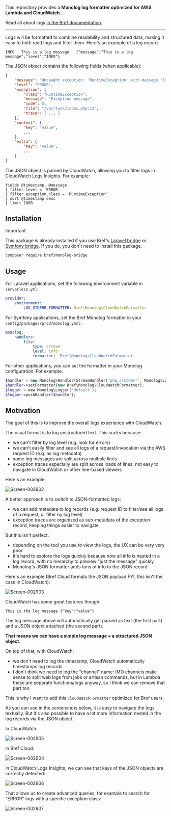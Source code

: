 This repository provides a **Monolog log formatter optimized for AWS Lambda and CloudWatch**.

Read all about logs [in the Bref documentation](https://bref.sh/docs/environment/logs).

---

Logs will be formatted to combine readability and structured data, making it easy to both read logs and filter them. Here's an example of a log record:

```
INFO   This is a log message   {"message":"This is a log message","level":"INFO"}
```

The JSON object contains the following fields (when applicable):

```json
{
    "message": "Uncaught exception: 'RuntimeException' with message 'Exception message'",
    "level": "ERROR",
    "exception": {
        "class": "RuntimeException",
        "message": "Exception message",
        "code": 0,
        "file": "/var/task/index.php:11",
        "trace": [ ... ]
    },
    "context": {
        "key": "value",
        ...
    },
    "extra": {
        "key": "value",
        ...
    }
}
```

The JSON object is parsed by CloudWatch, allowing you to filter logs in CloudWatch Logs Insights. For example:

```
fields @timestamp, @message
| filter level = 'ERROR'
| filter exception.class = 'RuntimeException'
| sort @timestamp desc
| limit 1000
```

## Installation

> [!IMPORTANT]  
> This package is already installed if you use Bref's [Laravel bridge](https://bref.sh/docs/laravel/getting-started) or [Symfony bridge](https://bref.sh/docs/symfony/getting-started).
> If you do, you don't need to install this package.

```bash
composer require bref/monolog-bridge
```

## Usage

For Laravel applications, set the following environment variable in `serverless.yml`:

```yaml
provider:
    environment:
        LOG_STDERR_FORMATTER: Bref\Monolog\CloudWatchFormatter
```

For Symfony applications, set the Bref Monolog formatter in your `config/packages/prod/monolog.yaml`:

```yaml
monolog:
    handlers:
        file:
            type: stream
            level: info
            formatter: 'Bref\Monolog\CloudWatchFormatter'
```

For other applications, you can set the formatter in your Monolog configuration. For example:

```php
$handler = new Monolog\Handler\StreamHandler('php://stderr', Monolog\Logger::INFO);
$handler->setFormatter(new Bref\Monolog\CloudWatchFormatter);
$logger = new Monolog\Logger('default');
$logger->pushHandler($handler);
```

## Motivation

The goal of this is to improve the overall logs experience with CloudWatch.

The usual format is to log unstructured text. This sucks because:

- we can't filter by log level (e.g. look for errors)
- we can't easily filter and see all logs of a request/invocation via the AWS request ID (e.g. as log metadata)
- some log messages are split across multiple lines
- exception traces especially are split across loads of lines, not easy to navigate in CloudWatch or other line-based viewers

Here's an example:

![Screen-002902](https://github.com/user-attachments/assets/38571928-77e5-41bc-a2ea-f67435ce720b)

A better approach is to switch to JSON-formatted logs:

- we can add metadata to log records (e.g. request ID to filter/see all logs of a request, or filter by log level)
- exception traces are organized as sub-metadata of the exception record, keeping things easier to navigate

But this isn't perfect:

- depending on the tool you use to view the logs, the UX can be very very poor
- it's hard to explore the logs quickly because now all info is nested in a log record, with no hierarchy to preview "just the message" quickly
- Monolog's JSON formatter adds tons of info to the JSON record

Here's an example (Bref Cloud formats the JSON payload FYI, this isn't the case in CloudWatch):

![Screen-002903](https://github.com/user-attachments/assets/6cdf6498-78d2-4a69-b8e5-83dd02856677)

CloudWatch has some great features though:

```
This is the log message {"key":"value"}
```

The log message above will automatically get parsed as text (the first part) and a JSON object attached (the second part).

**That means we can have a simple log message + a structured JSON object**.

On top of that, with CloudWatch:

- we don't need to log the timestamp, CloudWatch automatically timestamps log records
- I don't think we need to log the "channel" name: IMO channels make sense to split web logs from jobs or artisan commands, but in Lambda these are separate functions/logs anyway, so I think we can remove that part too

This is why I want to add this `CloudWatchFormatter` optimized for Bref users.

As you can see in the screenshots below, it is easy to navigate the logs textually. But it's also possible to have a lot more information nested in the log records via the JSON object.

In CloudWatch:

![Screen-002905](https://github.com/user-attachments/assets/721872e6-1c3b-4549-9931-8f597d1f1c7e)

In Bref Cloud:

![Screen-002904](https://github.com/user-attachments/assets/4afa6cfd-1b6f-4d04-8233-f1e0a4901fce)

In CloudWatch Logs Insights, we can see that keys of the JSON objects are correctly detected:

![Screen-002906](https://github.com/user-attachments/assets/6a0c011c-667f-4778-b952-cc036e8e46d3)

That allows us to create advanced queries, for example to search for "ERROR" logs with a specific exception class:

![Screen-002907](https://github.com/user-attachments/assets/8158a402-0875-499d-a693-62114ab7d07a)
